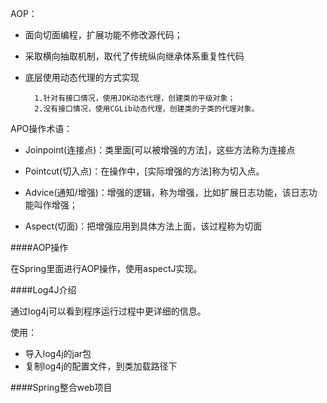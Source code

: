 AOP：

* 面向切面编程，扩展功能不修改源代码；
* 采取横向抽取机制，取代了传统纵向继承体系重复性代码
* 底层使用动态代理的方式实现

		1.针对有接口情况，使用JDK动态代理，创建类的平级对象；
		2.没有接口情况，使用CGLib动态代理，创建类的子类的代理对象。
APO操作术语：

* Joinpoint(连接点)：类里面[可以被增强的方法]，这些方法称为连接点

* Pointcut(切入点)：在操作中，[实际增强的方法]称为切入点。

* Advice(通知/增强)：增强的逻辑，称为增强，比如扩展日志功能，该日志功能叫作增强；

* Aspect(切面)：把增强应用到具体方法上面，该过程称为切面


####AOP操作

在Spring里面进行AOP操作，使用aspectJ实现。

####Log4J介绍

通过log4j可以看到程序运行过程中更详细的信息。

使用：

* 导入log4j的jar包
* 复制log4j的配置文件，到类加载路径下

####Spring整合web项目



